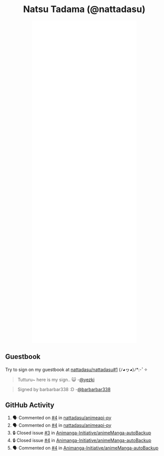 <div align="center">

# Natsu Tadama (@nattadasu)

![Github Metrics](github-metrics.svg)
</div>

## Guestbook

Try to sign on my guestbook at [nattadasu/nattadasu#1](https://github.com/nattadasu/nattadasu/issues/1) (ﾉ◕ヮ◕)ﾉ\*:･ﾟ✧

<!--START:guestbook-->
> Tutturu~  here is my sign.. :smiley_cat: 
> -[@yezki](https://github.com/yezki)

> Signed by barbarbar338 :D
> -[@barbarbar338](https://github.com/barbarbar338)
<!--END:guestbook-->

## GitHub Activity
<!--START_SECTION:activity-->
1. 🗣 Commented on [#4](https://github.com/nattadasu/animeapi-py/issues/4#issuecomment-1857251845) in [nattadasu/animeapi-py](https://github.com/nattadasu/animeapi-py)
2. 🗣 Commented on [#4](https://github.com/nattadasu/animeapi-py/issues/4#issuecomment-1857211011) in [nattadasu/animeapi-py](https://github.com/nattadasu/animeapi-py)
3. 🔒 Closed issue [#3](https://github.com/Animanga-Initiative/animeManga-autoBackup/issues/3) in [Animanga-Initiative/animeManga-autoBackup](https://github.com/Animanga-Initiative/animeManga-autoBackup)
4. 🔒 Closed issue [#4](https://github.com/Animanga-Initiative/animeManga-autoBackup/issues/4) in [Animanga-Initiative/animeManga-autoBackup](https://github.com/Animanga-Initiative/animeManga-autoBackup)
5. 🗣 Commented on [#4](https://github.com/Animanga-Initiative/animeManga-autoBackup/issues/4#issuecomment-1855975013) in [Animanga-Initiative/animeManga-autoBackup](https://github.com/Animanga-Initiative/animeManga-autoBackup)
<!--END_SECTION:activity-->
